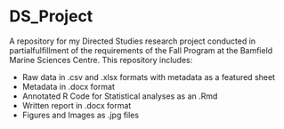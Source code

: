 # DS_Project
A repository for my Directed Studies research project conducted in partialfulfillment of the requirements of the Fall Program at the Bamfield Marine Sciences Centre.
This repository includes:
- Raw data in .csv and .xlsx formats with metadata as a featured sheet
- Metadata in .docx format
- Annotated R Code for Statistical analyses as an .Rmd
- Written report in .docx format 
- Figures and Images as .jpg files 

